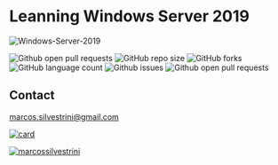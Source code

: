 # Leanning Windows Server 2019

<!---Esses são exemplos. Veja https://shields.io para outras pessoas ou para personalizar este conjunto de escudos. Você pode querer incluir dependências, status do projeto e informações de licença aqui--->

![Windows-Server-2019](https://user-images.githubusercontent.com/62715900/194065961-5d4501e9-d016-4592-ba74-b4f5821d22b1.png)


![Github open pull requests](https://img.shields.io/github/license/marcossilvestrini/learning-windows-server-2019?label=license&style=for-the-badge)
![GitHub repo size](https://img.shields.io/github/repo-size/marcossilvestrini/learning-windows-server-2019?style=for-the-badge)
![GitHub forks](https://img.shields.io/github/forks/marcossilvestrini/learning-windows-server-2019?style=for-the-badge)
![GitHub language count](https://img.shields.io/github/languages/count/marcossilvestrini/learning-windows-server-2019?style=for-the-badge)
![Github issues](https://img.shields.io/github/issues/marcossilvestrini/learning-windows-server-2019?label=issues&style=for-the-badge)
![Github open pull requests](https://img.shields.io/github/issues-pr/marcossilvestrini/learning-windows-server-2019?style=for-the-badge)

## Contact

marcos.silvestrini@gmail.com

[![card](https://github-readme-stats.vercel.app/api?username=marcossilvestrini&theme=dark&show_icons=true)](https://github.com/anuraghazra/github-readme-stats)

[![marcossilvestrini](https://github-readme-stats.vercel.app/api/top-langs/?username=marcossilvestrini&hide=html&layout=compact&theme=dark)](https://github.com/anuraghazra/github-readme-stats)
